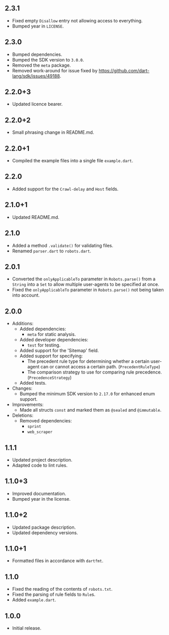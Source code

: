## 2.3.1

- Fixed empty `Disallow` entry not allowing access to everything.
- Bumped year in `LICENSE`.

## 2.3.0

- Bumped dependencies.
- Bumped the SDK version to `3.0.0`.
- Removed the `meta` package.
- Removed work-around for issue fixed by https://github.com/dart-lang/sdk/issues/49188.

## 2.2.0+3

- Updated licence bearer.

## 2.2.0+2

- Small phrasing change in README.md.

## 2.2.0+1

- Compiled the example files into a single file `example.dart`.

## 2.2.0

- Added support for the `Crawl-delay` and `Host` fields.

## 2.1.0+1

- Updated README.md.

## 2.1.0

- Added a method `.validate()` for validating files.
- Renamed `parser.dart` to `robots.dart`.

## 2.0.1

- Converted the `onlyApplicableTo` parameter in `Robots.parse()` from a `String`
  into a `Set` to allow multiple user-agents to be specified at once.
- Fixed the `onlyApplicableTo` parameter in `Robots.parse()` not being taken
  into account.

## 2.0.0

- Additions:
  - Added dependencies:
    - `meta` for static analysis.
  - Added developer dependencies:
    - `test` for testing.
  - Added support for the 'Sitemap' field.
  - Added support for specifying:
    - The precedent rule type for determining whether a certain user-agent can
      or cannot access a certain path. (`PrecedentRuleType`)
    - The comparison strategy to use for comparing rule precedence.
      (`PrecedenceStrategy`)
  - Added tests.
- Changes:
  - Bumped the minimum SDK version to `2.17.0` for enhanced enum support.
- Improvements:
  - Made all structs `const` and marked them as `@sealed` and `@immutable`.
- Deletions:
  - Removed dependencies:
    - `sprint`
    - `web_scraper`

## 1.1.1

- Updated project description.
- Adapted code to lint rules.

## 1.1.0+3

- Improved documentation.
- Bumped year in the license.

## 1.1.0+2

- Updated package description.
- Updated dependency versions.

## 1.1.0+1

- Formatted files in accordance with `dartfmt`.

## 1.1.0

- Fixed the reading of the contents of `robots.txt`.
- Fixed the parsing of rule fields to `Rule`s.
- Added `example.dart`.

## 1.0.0

- Initial release.
